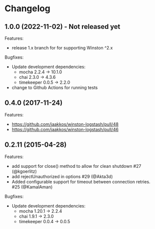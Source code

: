 # Changelog

## 1.0.0 (2022-11-02) - Not released yet

Features:

- release 1.x branch for for supporting Winston ^2.x

Bugfixes:

- Update development dependencies:
  - mocha 2.2.4 -> 10.1.0
  - chai 2.3.0 -> 4.3.6
  - timekeeper 0.0.5 -> 2.2.0
- change to Github Actions for running tests

## 0.4.0 (2017-11-24)

Features:

- <https://github.com/jaakkos/winston-logstash/pull/48>
- <https://github.com/jaakkos/winston-logstash/pull/46>

## 0.2.11 (2015-04-28)

Features:

- add support for close() method to allow for clean shutdown #27 (@kgoerlitz)
- add rejectUnauthorized in options #29 (@Akta3d)
- Added configurable support for timeout between connection retries. #25 (@KamalAman)

Bugfixes:

- Update development dependencies:
  - mocha 1.20.1 -> 2.2.4
  - chai 1.9.1 -> 2.3.0
  - timekeeper 0.0.4 -> 0.0.5

